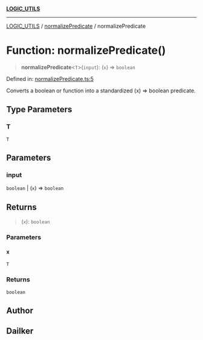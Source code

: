 [**LOGIC_UTILS**](../../README.md)

***

[LOGIC_UTILS](../../README.md) / [normalizePredicate](../README.md) / normalizePredicate

# Function: normalizePredicate()

> **normalizePredicate**\<`T`\>(`input`): (`x`) => `boolean`

Defined in: [normalizePredicate.ts:5](https://github.com/dailker/everyutil/blob/2c6c8c707de5d4a5d228d272d2d21855929838e2/src/logic/normalizePredicate.ts#L5)

Converts a boolean or function into a standardized (x) => boolean predicate.

## Type Parameters

### T

`T`

## Parameters

### input

`boolean` | (`x`) => `boolean`

## Returns

> (`x`): `boolean`

### Parameters

#### x

`T`

### Returns

`boolean`

## Author

## Dailker
